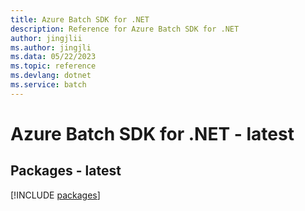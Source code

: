 ```yaml
---
title: Azure Batch SDK for .NET
description: Reference for Azure Batch SDK for .NET
author: jingjlii
ms.author: jingjli
ms.data: 05/22/2023
ms.topic: reference
ms.devlang: dotnet
ms.service: batch
---
```

# Azure Batch SDK for .NET - latest
## Packages - latest
[!INCLUDE [packages](batch-index.md)]